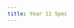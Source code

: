 ```yaml
---
title: Year 11 Spec
---
```

<style>
blue {
  color: darkblue;
}
red {
  color: red;
}
orange {
    color: orange;
}
purple {
    color: purple;
}
</style>